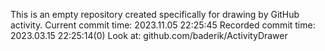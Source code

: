 This is an empty repository created specifically for drawing by GitHub activity.
Current commit time: 2023.11.05 22:25:45
Recorded commit time: 2023.03.15 22:25:14(0)
Look at: github.com/baderik/ActivityDrawer
